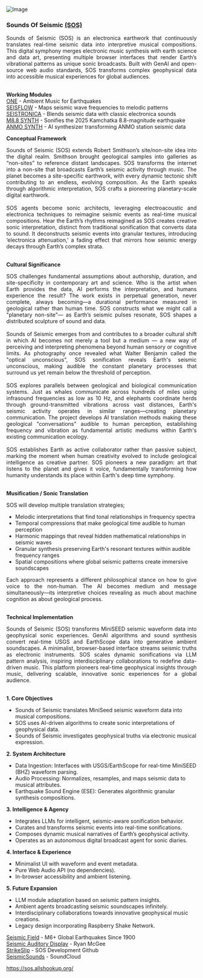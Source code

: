![Image](https://github.com/user-attachments/assets/88059152-b8fa-46fc-a498-8801064b5cc4)

### Sounds Of Seismic [(SOS)](https://sos.allshookup.org/)<br>

 <div align="justify">
Sounds of Seismic (SOS) is an electronica earthwork that continuously translates real-time seismic data into interpretive musical compositions. This digital symphony merges electronic music synthesis with earth science and data art, presenting multiple browser interfaces that render Earth’s vibrational patterns as unique sonic broadcasts. Built with GenAI and open-source web audio standards, SOS transforms complex geophysical data into accessible musical experiences for global audiences.<br><br></div>

**Working Modules**<br>
[ONE](https://sos.allshookup.org/ONE.html) - Ambient Music for Earthquakes<br>
[SEISFLOW](https://sos.allshookup.org/flow.html) - Maps seismic wave frequencies to melodic patterns<br>
[SEISTRONICA](https://sos.allshookup.org/seis.html) - Blends seismic data with classic electronica sounds<br>
[M8.8 SYNTH](https://sos.allshookup.org/synths/Kamchatka-8-8-Synth.html) - Sonifies the 2025 Kamchatka 8.8-magnitude earthquake<br>
[ANMO SYNTH](https://sos.allshookup.org/synths/ANMO-FM-Synth.html) - AI synthesizer transforming ANMO station seismic data<br>

**Conceptual Framework**<br>

 <div align="justify">
Sounds of Seismic (SOS) extends Robert Smithson’s site/non-site idea into the digital realm. Smithson brought geological samples into galleries as “non-sites” to reference distant landscapes. SOS transforms the internet into a non-site that broadcasts Earth’s seismic activity through music. The planet becomes a site-specific earthwork, with every dynamic tectonic shift contributing to an endless, evolving composition. As the Earth speaks through algorithmic interpretation, SOS crafts a pioneering planetary-scale digital earthwork.<br><br></div>

 <div align="justify">
SOS agents become sonic architects, leveraging electroacoustic and electronica techniques to reimagine seismic events as real-time musical compositions. Hear the Earth’s rhythms reimagined as SOS creates creative sonic interpretation, distinct from traditional sonification that converts data to sound. It deconstructs seismic events into granular textures, introducing ‘electronica attenuation,’ a fading effect that mirrors how seismic energy decays through Earth’s complex strata.<br><br></div>

**Cultural Significance**<br>

<div align="justify">
SOS challenges fundamental assumptions about authorship, duration, and site-specificity in contemporary art and science. Who is the artist when Earth provides the data, AI performs the interpretation, and humans experience the result? The work exists in perpetual generation, never complete, always becoming—a durational performance measured in geological rather than human time. SOS constructs what we might call a "planetary non-site"— as Earth’s seismic pulses resonate, SOS shapes a distributed sculpture of sound and data.<br><br></div>

 <div align="justify">
Sounds of Seismic emerges from and contributes to a broader cultural shift in which AI becomes not merely a tool but a medium — a new way of perceiving and interpreting phenomena beyond human sensory or cognitive limits. As photography once revealed what Walter Benjamin called the "optical unconscious", SOS sonification reveals Earth's seismic unconscious, making audible the constant planetary processes that surround us yet remain below the threshold of perception.<br><br></div>

 <div align="justify">
SOS explores parallels between geological and biological communication systems. Just as whales communicate across hundreds of miles using infrasound frequencies as low as 10 Hz, and elephants coordinate herds through ground-transmitted vibrations across vast distances, Earth's seismic activity operates in similar ranges—creating planetary communication. The project develops AI translation methods making these geological "conversations" audible to human perception, establishing frequency and vibration as fundamental artistic mediums within Earth's existing communication ecology.<br><br></div>

 <div align="justify">
SOS establishes Earth as active collaborator rather than passive subject, marking the moment when human creativity evolved to include geological intelligence as creative partner. SOS pioneers a new paradigm: art that listens to the planet and gives it voice, fundamentally transforming how humanity understands its place within Earth's deep time symphony.<br><br></div>

**Musification / Sonic Translation**<br>

SOS will develop multiple translation strategies;<br>
+ Melodic interpretations that find tonal relationships in frequency spectra<br>
+ Temporal compressions that make geological time audible to human perception<br>
+ Harmonic mappings that reveal hidden mathematical relationships in seismic waves<br>
+ Granular synthesis preserving Earth's resonant textures within audible frequency ranges<br>
+ Spatial compositions where global seismic patterns create immersive soundscapes<br>

 <div align="justify">
Each approach represents a different philosophical stance on how to give voice to the non-human. The AI becomes medium and message simultaneously—its interpretive choices revealing as much about machine cognition as about geological process.<br><br></div>

**Technical Implementation**<br>

 <div align="justify">
Sounds of Seismic (SOS) transforms MiniSEED seismic waveform data into geophysical sonic experiences. GenAI algorithms and sound synthesis convert real-time USGS and EarthScope data into generative ambient soundscapes. A minimalist, browser-based interface streams seismic truths as electronic instruments. SOS scales dynamic sonifications via LLM pattern analysis, inspiring interdisciplinary collaborations to redefine data-driven music. This platform pioneers real-time geophysical insights through music, delivering scalable, innovative sonic experiences for a global audience.<br><br></div>

**1. Core Objectives <br>**
+ Sounds of Seismic translates MiniSeed seismic waveform data into musical compositions.<br>
+ SOS uses AI-driven algorithms to create sonic interpretations of geophysical data.<br>
+ Sounds of Seismic investigates geophysical truths via electronic musical expression.<br>

**2. System Architecture**
+ Data Ingestion: Interfaces with USGS/EarthScope for real-time MiniSEED (BHZ) waveform parsing.<br>
+ Audio Processing: Normalizes, resamples, and maps seismic data to musical attributes.<br>
+ Earthquake Sound Engine (ESE): Generates algorithmic granular synthesis compositions.<br>

**3. Intelligence & Agency**
+ Integrates LLMs for intelligent, seismic-aware sonification behavior.<br>
+ Curates and transforms seismic events into real-time sonifications.<br>
+ Composes dynamic musical narratives of Earth’s geophysical activity.<br>
+ Operates as an autonomous digital broadcast agent for sonic diaries.<br>

**4. Interface & Experience**
+ Minimalist UI with waveform and event metadata.<br>
+ Pure Web Audio API (no dependencies).<br>
+ In-browser accessibility and ambient listening.<br>

**5. Future Expansion**
+ LLM module adaptation based on seismic pattern insights.<br>
+ Ambient agents broadcasting seismic soundscapes infinitely.<br>
+ Interdisciplinary collaborations towards innovative geophysical music creations.<br>
+ Legacy design incorporating Raspberry Shake Network.<br>

[Seismic Field](https://allshookup.org/seismic-field.html) - M6+ Global Earthquakes Since 1900<br>
[Seismic Auditory Display](https://sos.allshookup.org/auditory-display.html) - Ryan McGee<br>
[StrikeSlip](https://github.com/strikeslip) - SOS Development Github<br>
[SeismicSounds](https://soundcloud.com/seismicsounds) - SoundCloud<br>
    
https://sos.allshookup.org/




